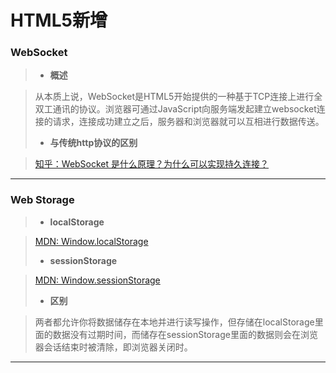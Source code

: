 # HTML5新增
### WebSocket
> * __概述__

>	从本质上说，WebSocket是HTML5开始提供的一种基于TCP连接上进行全双工通讯的协议。浏览器可通过JavaScript向服务端发起建立websocket连接的请求，连接成功建立之后，服务器和浏览器就可以互相进行数据传送。
> * __与传统http协议的区别__

>	[知乎：WebSocket 是什么原理？为什么可以实现持久连接？](https://www.zhihu.com/question/20215561)

---
### Web Storage
> * __localStorage__

>	[MDN: Window.localStorage](https://developer.mozilla.org/zh-CN/docs/Web/API/Window/localStorage)
> * __sessionStorage__

>	[MDN: Window.sessionStorage](https://developer.mozilla.org/zh-CN/docs/Web/API/Window/sessionStorage) 
> * __区别__

>	两者都允许你将数据储存在本地并进行读写操作，但存储在localStorage里面的数据没有过期时间，而储存在sessionStorage里面的数据则会在浏览器会话结束时被清除，即浏览器关闭时。

---